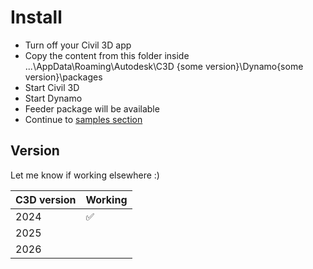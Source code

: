 # Install

- Turn off your Civil 3D app
- Copy the content from this folder inside ...\AppData\Roaming\Autodesk\C3D {some version}\Dynamo\{some version}\packages
- Start Civil 3D
- Start Dynamo
- Feeder package will be available
- Continue to [samples section](../samples/corridor)

## Version

Let me know if working elsewhere :)

| C3D version | Working |
| ----------- | ------- |
| 2024        | ✅      |
| 2025        |         |
| 2026        |         |
